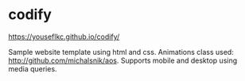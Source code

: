 # codify
https://youseflkc.github.io/codify/

Sample website template using html and css. Animations class used: http://github.com/michalsnik/aos. Supports mobile and desktop using media queries.
